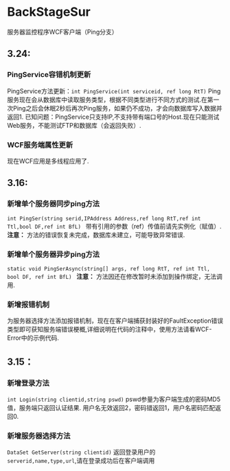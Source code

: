 # BackStageSur
服务器监控程序WCF客户端（Ping分支）
## 3.24:
###  PingService容错机制更新 
PingService方法更新：`int PingService(int serviceid, ref long RtT)`
Ping服务现在会从数据库中读取服务类型，根据不同类型进行不同方式的测试.在第一次Ping之后会休眠2秒后再次Ping服务，如果仍不成功，才会向数据库写入数据并返回1.
已知问题：PingService只支持IP,不支持带有端口号的Host.现在只能测试Web服务，不能测试FTP和数据库（会返回失败）.
### WCF服务端属性更新
现在WCF应用是多线程应用了.
## 3.16:
### 新增单个服务器同步ping方法
`int PingSer(string serid,IPAddress Address,ref long RtT,ref int Ttl,bool DF,ref int BfL) ` 
 带有引用的参数（ref）传值前请先实例化（赋值）.
 **注意：** 方法的错误恢复未完成，数据库未建立，可能导致异常错误.
### 新增单个服务器异步ping方法
`static void PingSerAsync(string[] args, ref long RtT, ref int Ttl, bool DF, ref int BfL) ` 
 **注意：** 方法因还在修改暂时未添加到操作绑定，无法调用.
### 新增报错机制
为服务器选择方法添加报错机制，现在在客户端捕获封装好的FaultException错误类型即可获知服务端错误梗概,详细说明在代码的注释中，使用方法请看WCF-Error中的示例代码.

## 3.15：
### 新增登录方法
` int Login(string clientid,string pswd) `
pswd参量为客户端生成的密码MD5值，服务端只返回认证结果.
用户名无效返回2，密码错返回1，用户名密码匹配返回0.
### 新增服务器选择方法
` DataSet GetServer(string clientid) `
 返回登录用户的` serverid,name,type,url `,请在登录成功后在客户端调用
